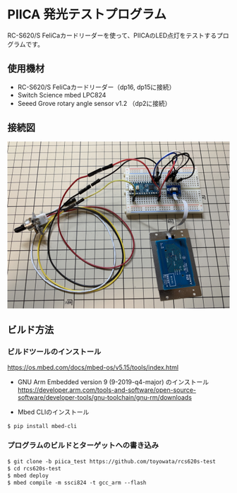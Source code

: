 # PIICA 発光テストプログラム

RC-S620/S FeliCaカードリーダーを使って、PIICAのLED点灯をテストするプログラムです。

## 使用機材

* RC-S620/S FeliCaカードリーダー（dp16, dp15に接続）
* Switch Science mbed LPC824
* Seeed Grove rotary angle sensor v1.2 （dp2に接続）

## 接続図

<img src="./piica_test.JPG" width="640px">

## ビルド方法

### ビルドツールのインストール

https://os.mbed.com/docs/mbed-os/v5.15/tools/index.html

* GNU Arm Embedded version 9 (9-2019-q4-major) のインストール  
https://developer.arm.com/tools-and-software/open-source-software/developer-tools/gnu-toolchain/gnu-rm/downloads

* Mbed CLIのインストール

```
$ pip install mbed-cli
```

### プログラムのビルドとターゲットへの書き込み

```
$ git clone -b piica_test https://github.com/toyowata/rcs620s-test
$ cd rcs620s-test
$ mbed deploy
$ mbed compile -m ssci824 -t gcc_arm --flash
```